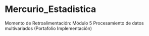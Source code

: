 # Mercurio_Estadistica
Momento de Retroalimentación: Módulo 5 Procesamiento de datos multivariados (Portafolio Implementación)
